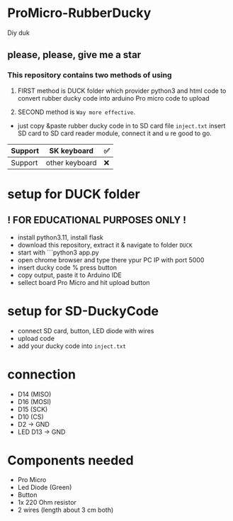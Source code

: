 # ProMicro-RubberDucky
Diy duk

## please, please, give me a star
### This repository contains two methods of using

1. FIRST method is DUCK folder which provider python3 and html code to convert rubber ducky code into arduino Pro micro code to upload

2. SECOND method is ```Way more effective```.
  - just copy &paste rubber ducky code in to SD card file ```inject.txt``` insert SD card to SD card reader module, connect it and u re good to go.

| Support | SK keyboard    | ✅  |
| ------- | -------------- | --- |
| Support | other keyboard | ❌  |

# setup for DUCK folder
## ! FOR EDUCATIONAL PURPOSES ONLY !

- install python3.11, install flask
- download this repository, extract it & navigate to folder ```DUCK```
- start with ```python3 app.py
- open chrome browser and type there ypur PC IP with port 5000
- insert ducky code % press button
- copy output, paste it to Arduino IDE
- sellect board Pro Micro and hit upload button

# setup for SD-DuckyCode
- connect SD card, button, LED diode with wires
- upload code
- add your ducky code into ```inject.txt```

# connection
- D14 (MISO)
- D16 (MOSI)
- D15 (SCK)
- D10 (CS)
- D2 → GND
- LED D13 → GND

# Components needed
- Pro Micro
- Led Diode (Green)
- Button
- 1x 220 Ohm resistor
- 2 wires (length about 3 cm both)
